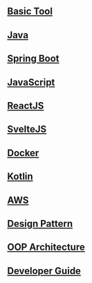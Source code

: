 ## [Basic Tool](https://github.com/keepinmindsh/tech-education/blob/main/01_basic_tool/README.md)

## [Java](https://github.com/keepinmindsh/tech-education/blob/main/02_java/README.md)

## [Spring Boot](https://github.com/keepinmindsh/tech-education/blob/main/03_spring_boot/README.md) 

## [JavaScript](https://github.com/keepinmindsh/tech-education/blob/main/04_javascript/README.md)

## [ReactJS](https://github.com/keepinmindsh/tech-education/blob/main/05_reactjs/README.md) 

## [SvelteJS](https://github.com/keepinmindsh/tech-education/blob/main/06_sveltejs/README.md) 

## [Docker](https://github.com/keepinmindsh/tech-education/blob/main/07_docker/README.md) 

## [Kotlin](https://github.com/keepinmindsh/tech-education/blob/main/08_kotlin/README.md)

## [AWS](https://github.com/keepinmindsh/tech-education/blob/main/09_aws/README.md)

## [Design Pattern](https://github.com/keepinmindsh/tech-education/blob/main/10_designpattern/README.md)

## [OOP Architecture](https://github.com/keepinmindsh/tech-education/blob/main/11_oop_architecture/README.md)

## [Developer Guide](https://github.com/keepinmindsh/tech-education/blob/main/12_developer_guide/README.md)
